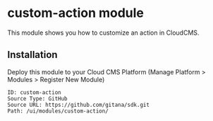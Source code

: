 # custom-action module

This module shows you how to customize an action in CloudCMS.

## Installation

Deploy this module to your Cloud CMS Platform (Manage Platform > Modules > Register New Module)

    ID: custom-action
    Source Type: GitHub
    Source URL: https://github.com/gitana/sdk.git
    Path: /ui/modules/custom-action/